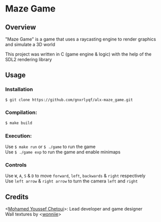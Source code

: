 # Maze Game

## Overview

"Maze Game" is a game that uses a raycasting engine to render graphics and simulate a 3D world

This project was written in C (game engine & logic) with the help of the SDL2 rendering library

## Usage

### Installation
```sh
$ git clone https://github.com/gnxrlyqf/alx-maze_game.git
```
### Compilation:
```sh
$ make build
```
### Execution:
Use `$ make run` or `$ ./game` to run the game\
Use `$ ./game exp` to run the game and enable minimaps
### Controls
Use `W`, `A`, `S` & `D` to move `forward`, `left`, `backwards` & `right` respectively\
Use `left arrow` & `right arrow` to turn the camera `left` and `right`

## Credits

<[Mohamed Youssef Chetoui](https://github.com/gnxrlyqf)>: Lead developer and game designer\
Wall textures by <[wonniie](https://www.instagram.com/wonniiz/)>